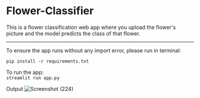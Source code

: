 # Flower-Classifier
This is a flower classification web app where you upload the flower's picture and the model predicts the class of that flower.

<hr>
To ensure the app runs without any import error, please run in terminal: <br>

``` pip install -r requirements.txt ``` <br>

To run the app: <br>
``` streamlit run app.py ``` <br>


Output
![Screenshot (224)](https://user-images.githubusercontent.com/63547845/214344557-50731fad-247b-48a4-814f-9feb2007e70a.png)

